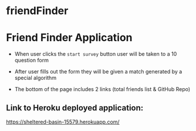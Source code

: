 # friendFinder


# Friend Finder Application

* When user clicks the `start survey` button user will be taken to a 10 question form

* After user fills out the form they will be given a match generated by a special algorithm 

* The bottom of the page includes 2 links (total friends list & GitHub Repo)


## Link to Heroku deployed application:

https://sheltered-basin-15579.herokuapp.com/


